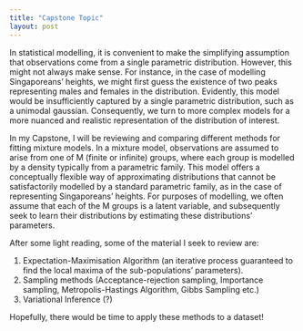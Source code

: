 ```yaml
---
title: "Capstone Topic"
layout: post
---
```


In statistical modelling, it is convenient to make the simplifying assumption that observations come from a single parametric distribution. However, this might not always make sense. For instance, in the case of modelling Singaporeans’ heights, we might first guess the existence of two peaks representing males and females in the distribution. Evidently, this model would be insufficiently captured by a single parametric distribution, such as a unimodal gaussian. Consequently, we turn to more complex models for a more nuanced and realistic representation of the distribution of interest.

In my Capstone, I will be reviewing and comparing different methods for fitting mixture models. In a mixture model, observations are assumed to arise from one of M (finite or infinite) groups, where each group is modelled by a density typically from a parametric family. This model offers a conceptually flexible way of approximating distributions that cannot be satisfactorily modelled by a standard parametric family, as in the case of representing Singaporeans’ heights. For purposes of modelling, we often assume that each of the M groups is a latent variable, and subsequently seek to learn their distributions by estimating these distributions’ parameters. 

After some light reading, some of the material I seek to review are:
1. Expectation-Maximisation Algorithm (an iterative process guaranteed to find the local maxima of the sub-populations’ parameters).
2. Sampling methods (Acceptance-rejection sampling, Importance sampling, Metropolis-Hastings Algorithm, Gibbs Sampling etc.)
3. Variational Inference (?) 

Hopefully, there would be time to apply these methods to a dataset!  




